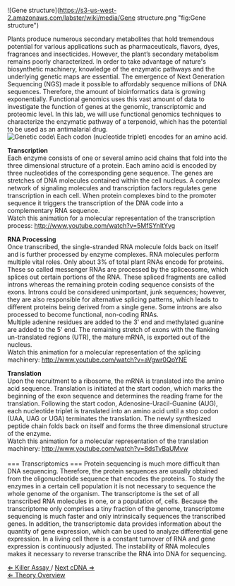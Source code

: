 ![Gene structure](https://s3-us-west-2.amazonaws.com/labster/wiki/media/Gene structure.png "fig:Gene structure")

Plants
produce numerous secondary metabolites that hold tremendous potential
for various applications such as pharmaceuticals, flavors, dyes,
fragrances and insecticides. However, the plant’s secondary metabolism
remains poorly characterized. In order to take advantage of nature's
biosynthetic machinery, knowledge of the enzymatic pathways and the
underlying genetic maps are essential. The emergence of Next Generation
Sequencing (NGS) made it possible to affordably sequence millions of DNA
sequences. Therefore, the amount of bioinformatics data is growing
exponentially. Functional genomics uses this vast amount of data to
investigate the function of genes at the genomic, transcriptomic and
proteomic level. In this lab, we will use functional genomics techniques
to characterize the enzymatic pathway of a terpenoid, which has the
potential to be used as an antimalarial drug.\
![Genetic code\ Each codon (nucleotide triplet) encodes for an amino acid.](https://s3-us-west-2.amazonaws.com/labster/wiki/media/genetic_code.png "fig:Genetic code Each codon (nucleotide triplet) encodes for an amino acid.")

**Transcription**\
Each enzyme consists of one or several amino acid chains that fold into
the three dimensional structure of a protein. Each amino acid is encoded
by three nucleotides of the corresponding gene sequence. The genes are
stretches of DNA molecules contained within the cell nucleus. A complex
network of signaling molecules and transcription factors regulates gene
transcription in each cell. When protein complexes bind to the promoter
sequence it triggers the transcription of the DNA code into a
complementary RNA sequence.\
Watch this animation for a molecular representation of the transcription
process: <http://www.youtube.com/watch?v=5MfSYnItYvg>

**RNA Processing**\
Once transcribed, the single-stranded RNA molecule folds back on itself
and is further processed by enzyme complexes. RNA molecules perform
multiple vital roles. Only about 3% of total plant RNAs encode for
proteins. These so called messenger RNAs are processed by the
spliceosome, which splices out certain portions of the RNA. These
spliced fragments are called introns whereas the remaining protein
coding sequence consists of the exons. Introns could be considered
unimportant, junk sequences; however, they are also responsible for
alternative splicing patterns, which leads to different proteins being
derived from a single gene. Some introns are also processed to become
functional, non-coding RNAs.\
Multiple adenine residues are added to the 3' end and methylated guanine
are added to the 5' end. The remaining stretch of exons with the
flanking un-translated regions (UTR), the mature mRNA, is exported out
of the nucleus.\
Watch this animation for a molecular representation of the splicing
machinery: <http://www.youtube.com/watch?v=aVgwr0QpYNE>

**Translation**\
Upon the recruitment to a ribosome, the mRNA is translated into the
amino acid sequence. Translation is initiated at the start codon, which
marks the beginning of the exon sequence and determines the reading
frame for the translation. Following the start codon,
Adenosine-Uracil-Guanine (AUG), each nucleotide triplet is translated
into an amino acid until a stop codon (UAA, UAG or UGA) terminates the
translation. The newly synthesized peptide chain folds back on itself
and forms the three dimensional structure of the enzyme.\
Watch this animation for a molecular representation of the translation
machinery: <http://www.youtube.com/watch?v=8dsTvBaUMvw>\
\
=== Transcriptomics === Protein sequencing is much more difficult than
DNA sequencing. Therefore, the protein sequences are usually obtained
from the oligonucleotide sequence that encodes the proteins. To study
the enzymes in a certain cell population it is not necessary to sequence
the whole genome of the organism. The transcriptome is the set of all
transcribed RNA molecules in one, or a population of, cells. Because the
transcriptome only comprises a tiny fraction of the genome,
transcriptome sequencing is much faster and only intrinsically sequences
the transcribed genes. In addition, the transcriptomic data provides
information about the quantity of gene expression, which can be used to
analyze differential gene expression. In a living cell there is a
constant turnover of RNA and gene expression is continuously adjusted.
The instability of RNA molecules makes it necessary to reverse
transcribe the RNA into DNA for sequencing.

[ ⇐ Killer Assay ](/wiki/Killer_Assay "wikilink")/ [ Next cDNA
⇒](/wiki/cDNA "wikilink")\
[ ⇐ Theory Overview ](/wiki/PlantLab "wikilink")

